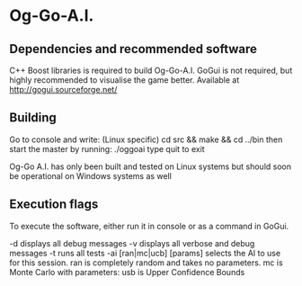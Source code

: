 Og-Go-A.I.
==========

Dependencies and recommended software
---------------

C++ Boost libraries is required to build Og-Go-A.I.
GoGui is not required, but highly recommended to visualise the game better.
Available at http://gogui.sourceforge.net/


Building
---------------
Go to console and write: (Linux specific)
cd src && make && cd ../bin
then start the master by running:
./oggoai
type quit to exit

Og-Go A.I. has only been built and tested on Linux systems but should soon be operational on Windows systems as well

Execution flags
---------------------

To execute the software, either run it in console or as a command in GoGui.

-d displays all debug messages
-v displays all verbose and debug messages
-t runs all tests
-ai [ran|mc|ucb] [params] selects the AI to use for this session. 
    ran is completely random and takes no parameters. 
    mc is Monte Carlo with parameters:
    usb is Upper Confidence Bounds



